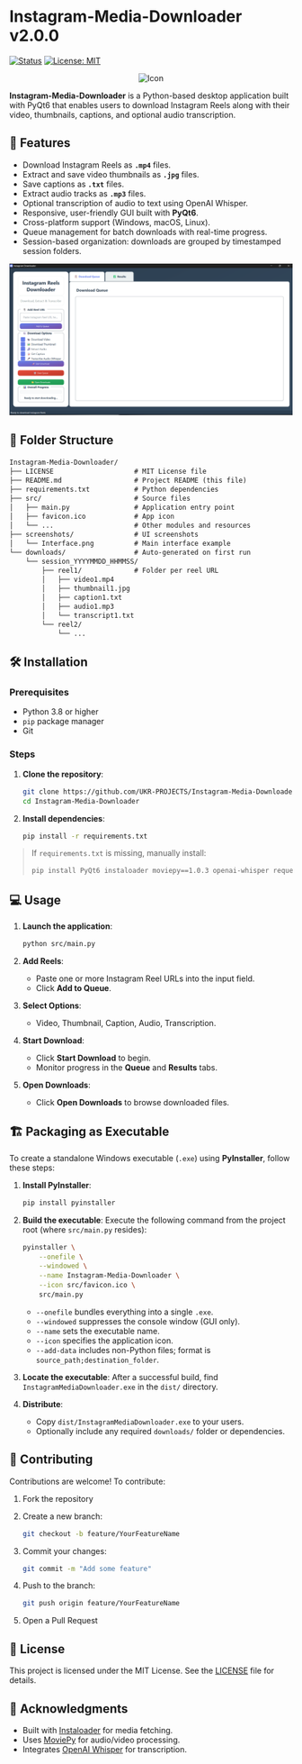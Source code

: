 # Instagram-Media-Downloader v2.0.0

[![Status](https://img.shields.io/badge/status-active-47c219.svg)](#) [![License: MIT](https://img.shields.io/badge/License-MIT-yellow.svg)](LICENSE)

<p align="center">
    <img src="src/favicon.ico" alt="Icon" width="80" height="80" />
</p>

**Instagram-Media-Downloader** is a Python-based desktop application built with PyQt6 that enables users to download Instagram Reels along with their video, thumbnails, captions, and optional audio transcription.

## 🚀 Features

* Download Instagram Reels as **`.mp4`** files.
* Extract and save video thumbnails as **`.jpg`** files.
* Save captions as **`.txt`** files.
* Extract audio tracks as **`.mp3`** files.
* Optional transcription of audio to text using OpenAI Whisper.
* Responsive, user-friendly GUI built with **PyQt6**.
* Cross-platform support (Windows, macOS, Linux).
* Queue management for batch downloads with real-time progress.
* Session-based organization: downloads are grouped by timestamped session folders.

![Interface](screenshots/Interface.png)

## 📂 Folder Structure

```plaintext
Instagram-Media-Downloader/
├── LICENSE                    # MIT License file
├── README.md                  # Project README (this file)
├── requirements.txt           # Python dependencies
├── src/                       # Source files
│   ├── main.py                # Application entry point
│   ├── favicon.ico            # App icon
│   └── ...                    # Other modules and resources
├── screenshots/               # UI screenshots
│   └── Interface.png          # Main interface example
└── downloads/                 # Auto-generated on first run
    └── session_YYYYMMDD_HHMMSS/
        ├── reel1/             # Folder per reel URL
        │   ├── video1.mp4
        │   ├── thumbnail1.jpg
        │   ├── caption1.txt
        │   ├── audio1.mp3
        │   └── transcript1.txt
        └── reel2/
            └── ...
```

## 🛠️ Installation

### Prerequisites

* Python 3.8 or higher
* `pip` package manager
* Git

### Steps

1. **Clone the repository**:

   ```bash
   git clone https://github.com/UKR-PROJECTS/Instagram-Media-Downloader.git
   cd Instagram-Media-Downloader
   ```
2. **Install dependencies**:

   ```bash
   pip install -r requirements.txt
   ```

> If `requirements.txt` is missing, manually install:
>
> ```bash
> pip install PyQt6 instaloader moviepy==1.0.3 openai-whisper requests pillow
> ```

## 💻 Usage

1. **Launch the application**:

   ```bash
   python src/main.py
   ```
2. **Add Reels**:

   * Paste one or more Instagram Reel URLs into the input field.
   * Click **Add to Queue**.
3. **Select Options**:

   * Video, Thumbnail, Caption, Audio, Transcription.
4. **Start Download**:

   * Click **Start Download** to begin.
   * Monitor progress in the **Queue** and **Results** tabs.
5. **Open Downloads**:

   * Click **Open Downloads** to browse downloaded files.

## 🏗️ Packaging as Executable

To create a standalone Windows executable (`.exe`) using **PyInstaller**, follow these steps:

1. **Install PyInstaller**:

   ```bash
   pip install pyinstaller
   ```

2. **Build the executable**:
   Execute the following command from the project root (where `src/main.py` resides):

   ```bash
   pyinstaller \
       --onefile \
       --windowed \
       --name Instagram-Media-Downloader \
       --icon src/favicon.ico \
       src/main.py
   ```

   * `--onefile` bundles everything into a single `.exe`.
   * `--windowed` suppresses the console window (GUI only).
   * `--name` sets the executable name.
   * `--icon` specifies the application icon.
   * `--add-data` includes non-Python files; format is `source_path;destination_folder`.

3. **Locate the executable**:
   After a successful build, find `InstagramMediaDownloader.exe` in the `dist/` directory.

4. **Distribute**:

   * Copy `dist/InstagramMediaDownloader.exe` to your users.
   * Optionally include any required `downloads/` folder or dependencies.

## 🤝 Contributing

Contributions are welcome! To contribute:

1. Fork the repository
2. Create a new branch:

   ```bash
   git checkout -b feature/YourFeatureName
   ```
3. Commit your changes:

   ```bash
   git commit -m "Add some feature"
   ```
4. Push to the branch:

   ```bash
   git push origin feature/YourFeatureName
   ```
5. Open a Pull Request

## 📜 License

This project is licensed under the MIT License. See the [LICENSE](LICENSE) file for details.

## 🙏 Acknowledgments

* Built with [Instaloader](https://instaloader.github.io/) for media fetching.
* Uses [MoviePy](https://github.com/Zulko/moviepy) for audio/video processing.
* Integrates [OpenAI Whisper](https://github.com/openai/whisper) for transcription.
